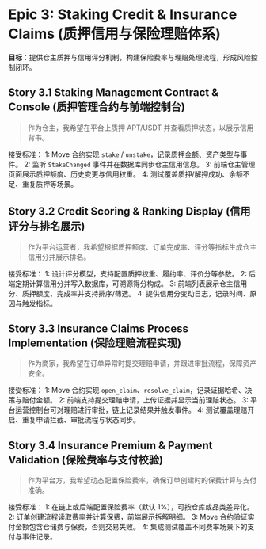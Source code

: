 # Epic 3: Staking Credit & Insurance Claims (质押信用与保险理赔体系)
**目标**：提供仓主质押与信用评分机制，构建保险费率与理赔处理流程，形成风险控制闭环。

## Story 3.1 Staking Management Contract & Console (质押管理合约与前端控制台)
> 作为仓主，我希望在平台上质押 APT/USDT 并查看质押状态，以展示信用背书。

接受标准：
1: Move 合约实现 `stake` / `unstake`，记录质押金额、资产类型与事件。
2: 监听 `StakeChanged` 事件并在数据库同步仓主信用信息。
3: 前端仓主管理页面展示质押额度、历史变更与信用权重。
4: 测试覆盖质押/解押成功、余额不足、重复质押等场景。

## Story 3.2 Credit Scoring & Ranking Display (信用评分与排名展示)
> 作为平台运营者，我希望根据质押额度、订单完成率、评分等指标生成仓主信用分并展示排名。

接受标准：
1: 设计评分模型，支持配置质押权重、履约率、评价分等参数。
2: 后端定期计算信用分并写入数据库，可溯源得分构成。
3: 前端列表展示仓主信用分、质押额度、完成率并支持排序/筛选。
4: 提供信用分变动日志，记录时间、原因与触发指标。

## Story 3.3 Insurance Claims Process Implementation (保险理赔流程实现)
> 作为商家，我希望在订单异常时提交理赔申请，并跟进审批流程，保障资产安全。

接受标准：
1: Move 合约实现 `open_claim`、`resolve_claim`，记录证据哈希、决策与赔付金额。
2: 前端支持提交理赔申请，上传证据并显示当前理赔状态。
3: 平台运营控制台可对理赔进行审批，链上记录结果并触发事件。
4: 测试覆盖理赔开启、重复申请拦截、审批流程与状态同步。

## Story 3.4 Insurance Premium & Payment Validation (保险费率与支付校验)
> 作为平台方，我希望动态配置保险费率，确保订单创建时的保费计算与支付准确。

接受标准：
1: 在链上或后端配置保险费率（默认 1%），可按仓库或品类差异化。
2: 订单创建流程读取费率并计算保费，前端展示拆解明细。
3: Move 合约验证实付金额包含仓储费与保费，否则交易失败。
4: 集成测试覆盖不同费率场景下的支付与事件记录。
